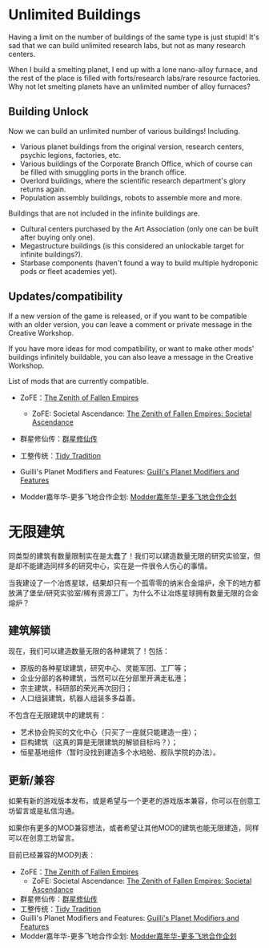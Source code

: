 # Unlimited Buildings

Having a limit on the number of buildings of the same type is just stupid! It's sad that we can build unlimited research labs, but not as many research centers.

When I build a smelting planet, I end up with a lone nano-alloy furnace, and the rest of the place is filled with forts/research labs/rare resource factories. Why not let smelting planets have an unlimited number of alloy furnaces?

## Building Unlock

Now we can build an unlimited number of various buildings! Including.

* Various planet buildings from the original version, research centers, psychic legions, factories, etc.
* Various buildings of the Corporate Branch Office, which of course can be filled with smuggling ports in the branch office.
* Overlord buildings, where the scientific research department's glory returns again.
* Population assembly buildings, robots to assemble more and more.

Buildings that are not included in the infinite buildings are.

* Cultural centers purchased by the Art Association (only one can be built after buying only one).
* Megastructure buildings (is this considered an unlockable target for infinite buildings?).
* Starbase components (haven't found a way to build multiple hydroponic pods or fleet academies yet).

## Updates/compatibility

If a new version of the game is released, or if you want to be compatible with an older version, you can leave a comment or private message in the Creative Workshop.

If you have more ideas for mod compatibility, or want to make other mods' buildings infinitely buildable, you can also leave a message in the Creative Workshop.

List of mods that are currently compatible.

* ZoFE：[The Zenith of Fallen Empires](https://steamcommunity.com/sharedfiles/filedetails/?id=2053987275)
  * ZoFE: Societal Ascendance: [The Zenith of Fallen Empires: Societal Ascendance](https://steamcommunity.com/sharedfiles/filedetails/?id=2071119457)

* 群星修仙传：[群星修仙传](https://steamcommunity.com/sharedfiles/filedetails/?id=2865408972)
* 工整传统：[Tidy Tradition](https://steamcommunity.com/sharedfiles/filedetails/?id=2438313459)
* Guilli's Planet Modifiers and Features: [Guilli's Planet Modifiers and Features](https://steamcommunity.com/sharedfiles/filedetails/?id=865040033)
* Modder嘉年华-更多飞地合作企划: [Modder嘉年华-更多飞地合作企划](https://steamcommunity.com/sharedfiles/filedetails/?id=2839742216)

# 无限建筑

同类型的建筑有数量限制实在是太蠢了！我们可以建造数量无限的研究实验室，但是却不能建造同样多的研究中心，实在是一件很令人伤心的事情。

当我建设了一个冶炼星球，结果却只有一个孤零零的纳米合金熔炉，余下的地方都放满了堡垒/研究实验室/稀有资源工厂。为什么不让冶炼星球拥有数量无限的合金熔炉？

## 建筑解锁

现在，我们可以建造数量无限的各种建筑了！包括：

* 原版的各种星球建筑，研究中心、灵能军团、工厂等；
* 企业分部的各种建筑，当然可以在分部里开满走私港；
* 宗主建筑，科研部的荣光再次回归；
* 人口组装建筑，机器人组装多多益善。

不包含在无限建筑中的建筑有：

* 艺术协会购买的文化中心（只买了一座就只能建造一座）；
* 巨构建筑（这真的算是无限建筑的解锁目标吗？）；
* 恒星基地组件（暂时没找到建造多个水培舱、舰队学院的办法）。

## 更新/兼容

如果有新的游戏版本发布，或是希望与一个更老的游戏版本兼容，你可以在创意工坊留言或是私信沟通。

如果你有更多的MOD兼容想法，或者希望让其他MOD的建筑也能无限建造，同样可以在创意工坊留言。

目前已经兼容的MOD列表：

* ZoFE：[The Zenith of Fallen Empires](https://steamcommunity.com/sharedfiles/filedetails/?id=2053987275)
  * ZoFE: Societal Ascendance: [The Zenith of Fallen Empires: Societal Ascendance](https://steamcommunity.com/sharedfiles/filedetails/?id=2071119457)
* 群星修仙传：[群星修仙传](https://steamcommunity.com/sharedfiles/filedetails/?id=2865408972)
* 工整传统：[Tidy Tradition](https://steamcommunity.com/sharedfiles/filedetails/?id=2438313459)
* Guilli's Planet Modifiers and Features: [Guilli's Planet Modifiers and Features](https://steamcommunity.com/sharedfiles/filedetails/?id=865040033)
* Modder嘉年华-更多飞地合作企划: [Modder嘉年华-更多飞地合作企划](https://steamcommunity.com/sharedfiles/filedetails/?id=2839742216)